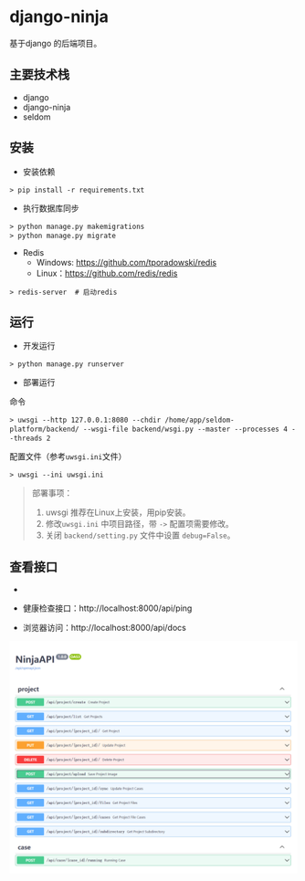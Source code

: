 # django-ninja
基于django 的后端项目。

## 主要技术栈
* django
* django-ninja
* seldom

## 安装

* 安装依赖

```shell
> pip install -r requirements.txt
```

* 执行数据库同步

```
> python manage.py makemigrations
> python manage.py migrate
```
* Redis
  - Windows: https://github.com/tporadowski/redis
  - Linux：https://github.com/redis/redis

```shell
> redis-server  # 启动redis
```

## 运行

* 开发运行

```shell
> python manage.py runserver
```

* 部署运行

命令
```shell
> uwsgi --http 127.0.0.1:8080 --chdir /home/app/seldom-platform/backend/ --wsgi-file backend/wsgi.py --master --processes 4 --threads 2
```

配置文件（参考`uwsgi.ini`文件）
```shell
> uwsgi --ini uwsgi.ini
```

> 部署事项：
> 1. uwsgi 推荐在Linux上安装，用pip安装。
> 2. 修改`uwsgi.ini` 中项目路径，带 `->` 配置项需要修改。
> 3. 关闭 `backend/setting.py` 文件中设置 `debug=False`。

## 查看接口
* 
* 健康检查接口：http://localhost:8000/api/ping

* 浏览器访问：http://localhost:8000/api/docs

![](./api.png)

